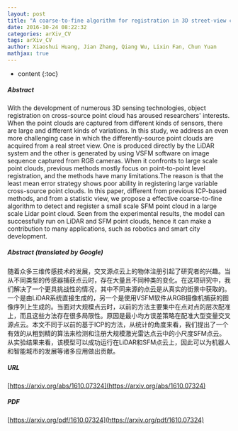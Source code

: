 ```yaml
---
layout: post
title: "A coarse-to-fine algorithm for registration in 3D street-view cross-source point clouds"
date: 2016-10-24 08:22:32
categories: arXiv_CV
tags: arXiv_CV
author: Xiaoshui Huang, Jian Zhang, Qiang Wu, Lixin Fan, Chun Yuan
mathjax: true
---
```


* content
{:toc}

##### Abstract
With the development of numerous 3D sensing technologies, object registration on cross-source point cloud has aroused researchers' interests. When the point clouds are captured from different kinds of sensors, there are large and different kinds of variations. In this study, we address an even more challenging case in which the differently-source point clouds are acquired from a real street view. One is produced directly by the LiDAR system and the other is generated by using VSFM software on image sequence captured from RGB cameras. When it confronts to large scale point clouds, previous methods mostly focus on point-to-point level registration, and the methods have many limitations.The reason is that the least mean error strategy shows poor ability in registering large variable cross-source point clouds. In this paper, different from previous ICP-based methods, and from a statistic view, we propose a effective coarse-to-fine algorithm to detect and register a small scale SFM point cloud in a large scale Lidar point cloud. Seen from the experimental results, the model can successfully run on LiDAR and SFM point clouds, hence it can make a contribution to many applications, such as robotics and smart city development.

##### Abstract (translated by Google)
随着众多三维传感技术的发展，交叉源点云上的物体注册引起了研究者的兴趣。当从不同类型的传感器捕获点云时，存在大量且不同种类的变化。在这项研究中，我们解决了一个更具挑战性的情况，其中不同来源的点云是从真实的街景中获取的。一个是由LiDAR系统直接生成的，另一个是使用VSFM软件从RGB摄像机捕获的图像序列上生成的。当面对大规模点云时，以前的方法主要集中在点对点的层次配准上，而且这些方法存在很多局限性。原因是最小均方误差策略在配准大型变量交叉源点云。本文不同于以前的基于ICP的方法，从统计的角度来看，我们提出了一个有效的从粗到精的算法来检测和注册大规模激光雷达点云中的小尺度SFM点云。从实验结果来看，该模型可以成功运行在LiDAR和SFM点云上，因此可以为机器人和智能城市的发展等诸多应用做出贡献。

##### URL
[https://arxiv.org/abs/1610.07324](https://arxiv.org/abs/1610.07324)

##### PDF
[https://arxiv.org/pdf/1610.07324](https://arxiv.org/pdf/1610.07324)

